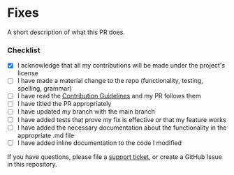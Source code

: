 <!--
We appreciate the effort for this pull request but before that please make sure you read the contribution guidelines, then fill out the blanks below.

Please format the PR title appropriately based on the type of change:
  <type>[!]: <description>
Where <type> is one of: docs, chore, feat, fix, test.
Add a '!' after the type for breaking changes (e.g. feat!: new breaking feature).

**All third-party contributors acknowledge that any contributions they provide will be made under the same open-source license that the open-source project is provided under.**

Please enter each Issue number you are resolving in your PR after one of the following words [Fixes, Closes, Resolves]. This will auto-link these issues and close them when this PR is merged!
e.g.
Fixes #1
Closes #2
-->

# Fixes #

A short description of what this PR does.

### Checklist
- [x] I acknowledge that all my contributions will be made under the project's license
- [ ] I have made a material change to the repo (functionality, testing, spelling, grammar)
- [ ] I have read the [Contribution Guidelines](https://github.com/sendgrid/sendgrid-csharp/blob/main/CONTRIBUTING.md) and my PR follows them
- [ ] I have titled the PR appropriately
- [ ] I have updated my branch with the main branch
- [ ] I have added tests that prove my fix is effective or that my feature works
- [ ] I have added the necessary documentation about the functionality in the appropriate .md file
- [ ] I have added inline documentation to the code I modified

If you have questions, please file a [support ticket](https://support.sendgrid.com/hc/en-us), or create a GitHub Issue in this repository.
